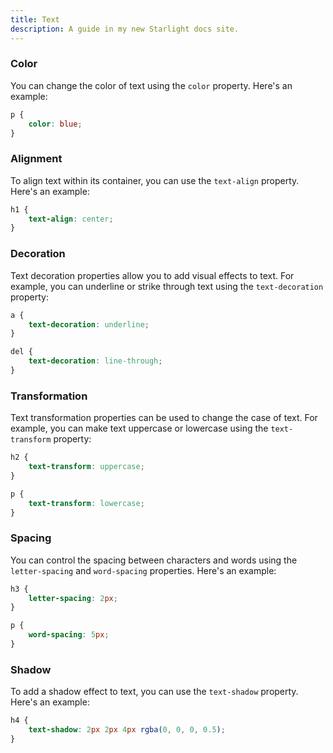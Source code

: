 ```yaml
---
title: Text
description: A guide in my new Starlight docs site.
---
```

### Color

You can change the color of text using the `color` property. Here's an example:

```css
p {
    color: blue;
}
```

### Alignment

To align text within its container, you can use the `text-align` property. Here's an example:

```css
h1 {
    text-align: center;
}
```

### Decoration

Text decoration properties allow you to add visual effects to text. For example, you can underline or strike through text using the `text-decoration` property:

```css
a {
    text-decoration: underline;
}

del {
    text-decoration: line-through;
}
```

### Transformation

Text transformation properties can be used to change the case of text. For example, you can make text uppercase or lowercase using the `text-transform` property:

```css
h2 {
    text-transform: uppercase;
}

p {
    text-transform: lowercase;
}
```

### Spacing

You can control the spacing between characters and words using the `letter-spacing` and `word-spacing` properties. Here's an example:

```css
h3 {
    letter-spacing: 2px;
}

p {
    word-spacing: 5px;
}
```

### Shadow

To add a shadow effect to text, you can use the `text-shadow` property. Here's an example:

```css
h4 {
    text-shadow: 2px 2px 4px rgba(0, 0, 0, 0.5);
}
```